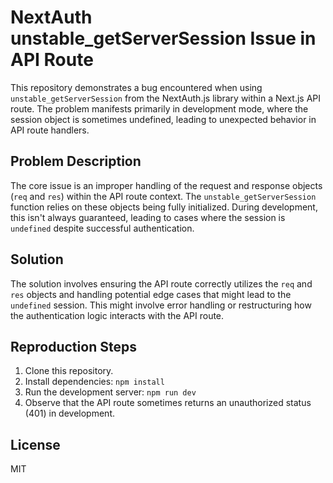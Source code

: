 # NextAuth unstable_getServerSession Issue in API Route

This repository demonstrates a bug encountered when using `unstable_getServerSession` from the NextAuth.js library within a Next.js API route.  The problem manifests primarily in development mode, where the session object is sometimes undefined, leading to unexpected behavior in API route handlers.

## Problem Description

The core issue is an improper handling of the request and response objects (`req` and `res`) within the API route context.  The `unstable_getServerSession` function relies on these objects being fully initialized. During development, this isn't always guaranteed, leading to cases where the session is `undefined` despite successful authentication.

## Solution

The solution involves ensuring the API route correctly utilizes the `req` and `res` objects and handling potential edge cases that might lead to the `undefined` session. This might involve error handling or restructuring how the authentication logic interacts with the API route.

## Reproduction Steps

1. Clone this repository.
2. Install dependencies: `npm install`
3. Run the development server: `npm run dev`
4. Observe that the API route sometimes returns an unauthorized status (401) in development.

## License

MIT